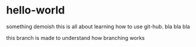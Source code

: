 # hello-world
something demoish
this is all about learning how to use git-hub. bla bla bla

this branch is made to understand how branching works

